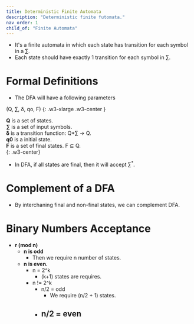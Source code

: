 ```yaml
---
title: Deterministic Finite Automata
description: "Deterministic finite futomata."
nav_order: 1
child_of: "Finite Automata"
---
```

 
- It's a finite automata in which each state has transition for each symbol in a ∑.
- Each state should have exactly 1 transition for each symbol in ∑.

# Formal Definitions

- The DFA will have a following parameters

(Q, ∑, δ, qo, F)
{: .w3-xlarge .w3-center }

**Q** is a set of states.<br>
**∑** is a set of input symbols.<br>
**δ** is a transition function: Q*∑ -> Q.<br>
**q0** is a initial state.<br>
**F** is a set of final states. F ⊆ Q.<br>
{: .w3-center}

- In DFA, if all states are final, then it will accept ∑<sup>*</sup>.
 

# Complement of a DFA

- By interchaning final and non-final states, we can complement DFA.

# Binary Numbers Acceptance

- **r (mod n)**
	- **n is odd**
		- Then we require n number of states.
	- **n is even.**
		- n = 2^k
			- (k+1) states are requires.
		- n != 2^k
			- n/2 = odd
				- We require (n/2 + 1) states.
			- n/2 = even
				- 